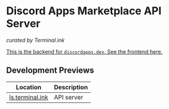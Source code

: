# Discord Apps Marketplace API Server
_curated by Terminal.ink_

[This is the backend for `discordapps.dev`. See the frontend here.](https://github.com/Terminal/ls.terminal.ink/tree/ls14)

## Development Previews
Location                                                  | Description
--------------------------------------------------------- | -----------------
[ls.terminal.ink](https://ls.terminal.ink/)               | API server


<!--
aeong
-->
